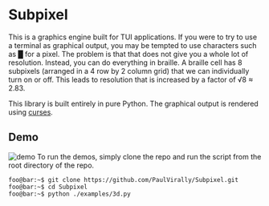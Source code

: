 # Subpixel
This is a graphics engine built for TUI applications. If you were to try to use a terminal as graphical output, you may be tempted to use characters such as █ for a pixel. The problem is that that does not give you a whole lot of resolution. Instead, you can do everything in braille. A braille cell has 8 subpixels (arranged in a 4 row by 2 column grid) that we can individually turn on or off. This leads to resolution that is increased by a factor of √8 ≈ 2.83.

This library is built entirely in pure Python. The graphical output is rendered using [curses](https://docs.python.org/3/library/curses.html).

## Demo
![demo](https://gfycat.com/ancientringedivorybackedwoodswallow.gif)
To run the demos, simply clone the repo and run the script from the root directory of the repo.
```console
foo@bar:~$ git clone https://github.com/PaulVirally/Subpixel.git
foo@bar:~$ cd Subpixel
foo@bar:~$ python ./examples/3d.py
```
